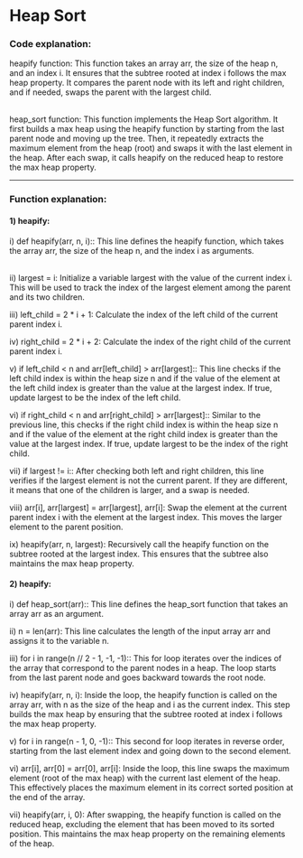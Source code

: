 # Heap Sort
<h3><b>Code explanation:<br></b></h3>
heapify function: This function takes an array arr, the size of the heap n, and an index i. It ensures that the subtree rooted at index i follows the max heap property. It compares the parent node with its left and right children, and if needed, swaps the parent with the largest child.
<br>

<br>heap_sort function: This function implements the Heap Sort algorithm. It first builds a max heap using the heapify function by starting from the last parent node and moving up the tree. Then, it repeatedly extracts the maximum element from the heap (root) and swaps it with the last element in the heap. After each swap, it calls heapify on the reduced heap to restore the max heap property.
<hr>

<h3><b>Function explanation:<br></b></h3>
<h4><b>1) heapify:</b></h4>
i) def heapify(arr, n, i):: This line defines the heapify function, which takes the array arr, the size of the heap n, and the index i as arguments.

<br>ii) largest = i: Initialize a variable largest with the value of the current index i. This will be used to track the index of the largest element among the parent and its two children.

iii) left_child = 2 * i + 1: Calculate the index of the left child of the current parent index i.

iv) right_child = 2 * i + 2: Calculate the index of the right child of the current parent index i.

v) if left_child < n and arr[left_child] > arr[largest]:: This line checks if the left child index is within the heap size n and if the value of the element at the left child index is greater than the value at the largest index. If true, update largest to be the index of the left child.

vi) if right_child < n and arr[right_child] > arr[largest]:: Similar to the previous line, this checks if the right child index is within the heap size n and if the value of the element at the right child index is greater than the value at the largest index. If true, update largest to be the index of the right child.

vii) if largest != i:: After checking both left and right children, this line verifies if the largest element is not the current parent. If they are different, it means that one of the children is larger, and a swap is needed.

viii) arr[i], arr[largest] = arr[largest], arr[i]: Swap the element at the current parent index i with the element at the largest index. This moves the larger element to the parent position.

ix) heapify(arr, n, largest): Recursively call the heapify function on the subtree rooted at the largest index. This ensures that the subtree also maintains the max heap property.

<h4><b>2) heapify:</b></h4>

i) def heap_sort(arr):: This line defines the heap_sort function that takes an array arr as an argument.

ii) n = len(arr): This line calculates the length of the input array arr and assigns it to the variable n.

iii) for i in range(n // 2 - 1, -1, -1):: This for loop iterates over the indices of the array that correspond to the parent nodes in a heap. The loop starts from the last parent node and goes backward towards the root node.

iv) heapify(arr, n, i): Inside the loop, the heapify function is called on the array arr, with n as the size of the heap and i as the current index. This step builds the max heap by ensuring that the subtree rooted at index i follows the max heap property.

v) for i in range(n - 1, 0, -1):: This second for loop iterates in reverse order, starting from the last element index and going down to the second element.

vi) arr[i], arr[0] = arr[0], arr[i]: Inside the loop, this line swaps the maximum element (root of the max heap) with the current last element of the heap. This effectively places the maximum element in its correct sorted position at the end of the array.

vii) heapify(arr, i, 0): After swapping, the heapify function is called on the reduced heap, excluding the element that has been moved to its sorted position. This maintains the max heap property on the remaining elements of the heap.

